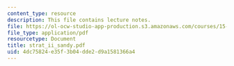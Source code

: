 ```yaml
---
content_type: resource
description: This file contains lecture notes.
file: https://ol-ocw-studio-app-production.s3.amazonaws.com/courses/15-667-negotiation-and-conflict-management-spring-2001/4dc75824e35f3b04dde2d9a1581366a4_strat_ii_sandy.pdf
file_type: application/pdf
resourcetype: Document
title: strat_ii_sandy.pdf
uid: 4dc75824-e35f-3b04-dde2-d9a1581366a4
---
```

